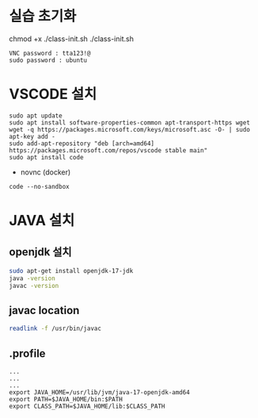 # 실습 초기화
chmod +x ./class-init.sh
./class-init.sh

```
VNC password : tta123!@
sudo password : ubuntu
```


# VSCODE 설치
```
sudo apt update
sudo apt install software-properties-common apt-transport-https wget
wget -q https://packages.microsoft.com/keys/microsoft.asc -O- | sudo apt-key add -
sudo add-apt-repository "deb [arch=amd64] https://packages.microsoft.com/repos/vscode stable main"
sudo apt install code
```
- novnc (docker) 
```
code --no-sandbox
```

# JAVA 설치
## openjdk 설치
```bash
sudo apt-get install openjdk-17-jdk
java -version
javac -version
```

## javac location  
```bash
readlink -f /usr/bin/javac
```

## .profile
```
...
...
...
export JAVA_HOME=/usr/lib/jvm/java-17-openjdk-amd64
export PATH=$JAVA_HOME/bin:$PATH
export CLASS_PATH=$JAVA_HOME/lib:$CLASS_PATH
```

